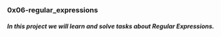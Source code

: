 ### 0x06-regular_expressions

##### In this project we will learn and solve tasks about __Regular Expressions__.


